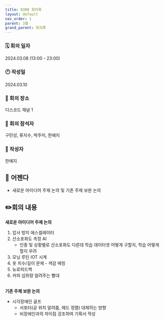 ```yaml
---
title: 0308 회의록
layout: default
nav_order: 1
parent: 3월
grand_parent: 회의록
---
```


### 🗓️ 회의 일자

2024.03.08
(13:00 - 23:00)

### 🕛 작성일

2024.03.10

### 🚩 회의 장소

디스코드 채널 1

### 🤝 회의 참석자

구민성, 류지수, 박주미, 한예지

### 🙎 작성자

한예지

## 📣 어젠다

- 새로운 아이디어 주제 논의 및 기존 주제 보완 논의

## ✏️회의 내용

**새로운 아이디어 주제 논의**
  1. 압사 방지 에스컬레이터
  2. 산소포화도 측정 AI
     - 인종 및 상황별로 산소포화도 다른데 학습 데이터셋 어떻게 구할지, 학습 어떻게 할지 우려
  3. 모닝 루틴 IOT 시계
  4. 옷 치수/길이 문제 - 색감 매칭
  5. 뉴로피드백
  6. 커피 섭취량 알려주는 빨대
    <br/><br/>

**기존 주제 보완 논의**
  - 시각장애인 골프
     - 서포터(공 위치 알려줌, 헤드 정렬) 대체하는 방향
     - 비장애인과의 차이점 강조하여 기획서 작성
     <br/><br/>
